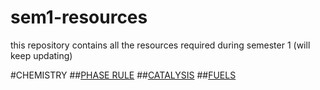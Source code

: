 # sem1-resources
this repository contains all the resources required during semester 1 (will keep updating) 

#CHEMISTRY
##[PHASE RULE](https://www.youtube.com/watch?v=qrdGEJyLdV0&list=PLjffvki0rNNHx3DZnaSdaVs7uOSt01JhC)
##[CATALYSIS](https://www.youtube.com/playlist?list=PLKyLADq8HOBpbddPb5A2KtzjPaSVg7Qtl)
##[FUELS](https://www.youtube.com/watch?v=6Fk4DSMzlm8&list=PLKyLADq8HOBowwm6tOn6g54pSER7bmMoe)

